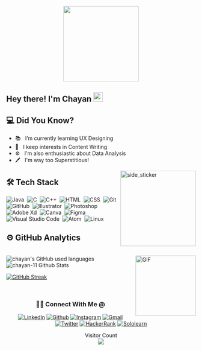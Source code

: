 <p align="center">
  <img src="https://github.com/thompsonemerson/thompsonemerson/raw/master/cover-thompson.png" height="200"/>
</p>

<h2> Hey there! I'm Chayan <img src="https://github.com/souvikguria98/souvikguria98/blob/master/Hi.gif" width="25"></h2>

<h2>💻 Did You Know?</h2>

- 📚 &nbsp; I’m currently learning UX Designing
- 🤔 &nbsp; I keep interests in Content Writing
-  ⚙ &nbsp; I'm also enthusiastic about Data Analysis
- 🖊  &nbsp; I'm way too Superstitious! 

<img align="right" width=200px height=200px alt="side_sticker" src="https://media.giphy.com/media/TEnXkcsHrP4YedChhA/giphy.gif" />
<h2>🛠 Tech Stack</h2>



![Java](https://img.shields.io/badge/-Java-05122A?style=flat&logo=Java&logoColor=FFA518)&nbsp;
![C](https://img.shields.io/badge/-C-05122A?style=flat&logo=C&logoColor=A8B9CC)&nbsp;
![C++](https://img.shields.io/badge/-C++-05122A?style=flat&logo=C%2B%2B&logoColor=00599C)&nbsp;
![HTML](https://img.shields.io/badge/-HTML-05122A?style=flat&logo=HTML5)&nbsp;
![CSS](https://img.shields.io/badge/-CSS-05122A?style=flat&logo=CSS3&logoColor=1572B6)&nbsp;
![Git](https://img.shields.io/badge/-Git-05122A?style=flat&logo=git)&nbsp;
![GitHub](https://img.shields.io/badge/-GitHub-05122A?style=flat&logo=github)&nbsp;
![Illustrator](https://img.shields.io/badge/-Illustrator-05122A?style=flat&logo=adobe-illustrator)&nbsp;
![Photoshop](https://img.shields.io/badge/-Photoshop-05122A?style=flat&logo=adobe-photoshop)&nbsp;
![Adobe Xd](https://img.shields.io/badge/-Xd-05122A?style=flat&logo=adobe-xd)&nbsp;
![Canva](https://img.shields.io/badge/-Canva-05122A?style=flat&logo=canva)&nbsp;
![Figma](https://img.shields.io/badge/-Figma-05122A?style=flat&logo=figma)&nbsp;
![Visual Studio Code](https://img.shields.io/badge/-Visual%20Studio%20Code-05122A?style=flat&logo=visual-studio-code&logoColor=007ACC)&nbsp;
![Atom](https://img.shields.io/badge/-Atom-05122A?style=flat&logo=atom)&nbsp;
![Linux](https://img.shields.io/badge/-Linux-05122A?style=flat&logo=linux)&nbsp;

<h2>⚙️ GitHub Analytics</h2>
<br>
<!-- ![chayan's Github Stats](https://github-readme-stats.vercel.app/api?username=chayan-11&show_icons=true&title_color=fff&icon_color=79ff97&text_color=9f9f9f&bg_color=151515) -->
<img align="center" src="https://github-readme-stats.vercel.app/api/top-langs?username=chayan-11&show_icons=true&line_height=20&title_color=7A7ADB&icon_color=2234AE&text_color=D3D3D3&bg_color=0,000000,130F40" alt="chayan's GitHub used languages">

<img align="right" alt="GIF" height="160px" src="https://media.giphy.com/media/du3J3cXyzhj75IOgvA/giphy.gif" />

</br>

<img align="center" src="https://github-readme-stats.vercel.app/api?username=chayan-11&include_all_commits=true&count_private=true&show_icons=true&line_height=20&title_color=7A7ADB&icon_color=2234AE&text_color=D3D3D3&bg_color=0,000000,130F40" alt="chayan-11 Github Stats">


<br>

[![GitHub Streak](http://github-readme-streak-stats.herokuapp.com?user=chayan-11&theme=tokyonight)](https://git.io/streak-stats)

</br>



<div align="center">
<h3> 🤝🏻 Connect With Me @ </h3>

[![LinkedIn](https://img.shields.io/badge/linkedin-black?style=flat-square&logo=linkedin)](https://www.linkedin.com/in/chayan-debbarma/)
[![Github](https://img.shields.io/badge/github-black?style=flat-square&logo=github)](https://github.com/Chayan-11)
[![Instagram](https://img.shields.io/badge/instagram-black?style=flat-square&logo=instagram)](https://www.instagram.com/chayan_debbarma/)
[![Gmail](https://img.shields.io/badge/gmail-black?style=flat-square&logo=gmail)](mailto:chayan.nit24@gmail.com)
[![Twitter](https://img.shields.io/badge/twitter-black?style=flat-square&logo=twitter)](https://twitter.com/be_it_chayan)
[![HackerRank](https://img.shields.io/badge/hackerrank-black?style=flat-square&logo=hackerrank)](https://www.hackerrank.com/chayan_11)
[![Sololearn](https://img.shields.io/badge/sololearn-black?style=flat-square&logo=sololearn)](https://www.sololearn.com/profile/20517246)

</div>

<p align="center"> 
  Visitor Count<br>
  
  
  <img src="https://profile-counter.glitch.me/chayan-11/count.svg" />
</p>

